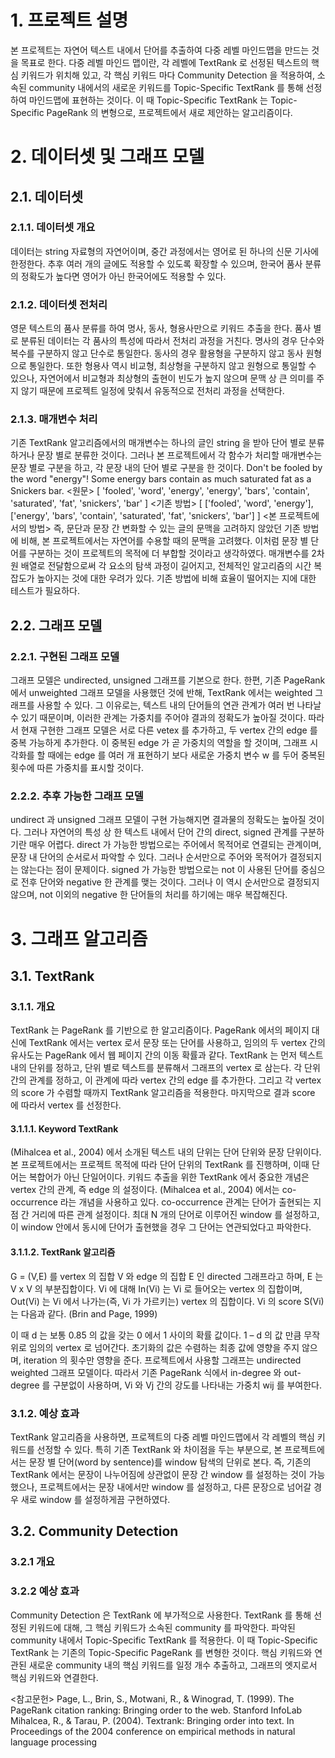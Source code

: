 <h1>1. 프로젝트 설명</h1>
본 프로젝트는 자연어 텍스트 내에서 단어를 추출하여 다중 레벨 마인드맵을 만드는 것을 목표로 한다. 다중 레벨 마인드 맵이란, 각 레벨에 TextRank 로 선정된 텍스트의 핵심 키워드가 위치해 있고, 각 핵심 키워드 마다 Community Detection 을 적용하여, 소속된 community 내에서의 새로운 키워드를 Topic-Specific TextRank 를 통해 선정하여 마인드맵에 표현하는 것이다. 이 때 Topic-Specific TextRank 는 Topic-Specific PageRank 의 변형으로, 프로젝트에서 새로 제안하는 알고리즘이다. 

<h1>2. 데이터셋 및 그래프 모델</h1>
<h2>2.1. 데이터셋</h2>
<h3>2.1.1. 데이터셋 개요</h3>
데이터는 string 자료형의 자연어이며, 중간 과정에서는 영어로 된 하나의 신문 기사에 한정한다. 추후 여러 개의 글에도 적용할 수 있도록 확장할 수 있으며, 한국어 품사 분류의 정확도가 높다면 영어가 아닌 한국어에도 적용할 수 있다.

<h3>2.1.2. 데이터셋 전처리</h3>
영문 텍스트의 품사 분류를 하여 명사, 동사, 형용사만으로 키워드 추출을 한다. 품사 별로 분류된 데이터는 각 품사의 특성에 따라서 전처리 과정을 거친다. 명사의 경우 단수와 복수를 구분하지 않고 단수로 통일한다. 동사의 경우 활용형을 구분하지 않고 동사 원형으로 통일한다. 또한 형용사 역시 비교형, 최상형을 구분하지 않고 원형으로 통일할 수 있으나, 자연어에서 비교형과 최상형의 출현이 빈도가 높지 않으며 문맥 상 큰 의미를 주지 않기 때문에 프로젝트 일정에 맞춰서 유동적으로 전처리 과정을 선택한다. 

<h3>2.1.3. 매개변수 처리</h3>
기존 TextRank 알고리즘에서의 매개변수는 하나의 글인 string 을 받아 단어 별로 분류하거나 문장 별로 분류한 것이다. 그러나 본 프로젝트에서 각 함수가 처리할 매개변수는 문장 별로 구분을 하고, 각 문장 내의 단어 별로 구분을 한 것이다. 
Don't be fooled by the word "energy"! Some energy bars contain as much saturated fat as a Snickers bar. <원문>
[ 'fooled', 'word', 'energy', 'energy', 'bars', 'contain', 'saturated', 'fat', 'snickers', 'bar' ] <기존 방법>
[ ['fooled', 'word', 'energy'], ['energy', 'bars', 'contain', 'saturated', 'fat', 'snickers', 'bar'] ] <본 프로젝트에서의 방법>
즉, 문단과 문장 간 변화할 수 있는 글의 문맥을 고려하지 않았던 기존 방법에 비해, 본 프로젝트에서는 자연어를 수용할 때의 문맥을 고려했다. 이처럼 문장 별 단어를 구분하는 것이 프로젝트의 목적에 더 부합할 것이라고 생각하였다. 
매개변수를 2차원 배열로 전달함으로써 각 요소의 탐색 과정이 길어지고, 전체적인 알고리즘의 시간 복잡도가 높아지는 것에 대한 우려가 있다. 기존 방법에 비해 효율이 떨어지는 지에 대한 테스트가 필요하다.

<h2>2.2. 그래프 모델</h2>
<h3>2.2.1. 구현된 그래프 모델</h3>

그래프 모델은 undirected, unsigned 그래프를 기본으로 한다. 한편, 기존 PageRank 에서 unweighted 그래프 모델을 사용했던 것에 반해, TextRank 에서는 weighted 그래프를 사용할 수 있다. 그 이유로는, 텍스트 내의 단어들의 연관 관계가 여러 번 나타날 수 있기 때문이며, 이러한 관계는 가중치를 주어야 결과의 정확도가 높아질 것이다. 따라서 현재 구현한 그래프 모델은 서로 다른 vetex 를 추가하고, 두 vertex 간의 edge 를 중복 가능하게 추가한다. 이 중복된 edge 가 곧 가중치의 역할을 할 것이며, 그래프 시각화를 할 때에는 edge 를 여러 개 표현하기 보다 새로운 가중치 변수 w 를 두어 중복된 횟수에 따른 가중치를 표시할 것이다.

<h3>2.2.2. 추후 가능한 그래프 모델</h3>
undirect 과 unsigned 그래프 모델이 구현 가능해지면 결과물의 정확도는 높아질 것이다. 그러나 자연어의 특성 상 한 텍스트 내에서 단어 간의 direct, signed 관계를 구분하기란 매우 어렵다. direct 가 가능한 방법으로는 주어에서 목적어로 연결되는 관계이며, 문장 내 단어의 순서로서 파악할 수 있다. 그러나 순서만으로 주어와 목적어가 결정되지는 않는다는 점이 문제이다. signed 가 가능한 방법으로는 not 이 사용된 단어를 중심으로 전후 단어와 negative 한 관계를 맺는 것이다. 그러나 이 역시 순서만으로 결정되지 않으며, not 이외의 negative 한 단어들의 처리를 하기에는 매우 복잡해진다.

<h1>3. 그래프 알고리즘</h1>
<h2>3.1. TextRank</h2>
<h3>3.1.1. 개요</h3>
TextRank 는 PageRank 를 기반으로 한 알고리즘이다. PageRank 에서의 페이지 대신에 TextRank 에서는 vertex 로서 문장 또는 단어를 사용하고, 임의의 두 vertex 간의 유사도는 PageRank 에서 웹 페이지 간의 이동 확률과 같다. 
TextRank 는 먼저 텍스트 내의 단위를 정하고, 단위 별로 텍스트를 분류해서 그래프의 vertex 로 삼는다. 각 단위 간의 관계를 정하고, 이 관계에 따라 vertex 간의 edge 를 추가한다. 그리고 각 vertex 의 score 가 수렴할 때까지 TextRank 알고리즘을 적용한다. 마지막으로 결과 score 에 따라서 vertex 를 선정한다.

<h4>3.1.1.1. Keyword TextRank</h4>
(Mihalcea et al., 2004) 에서 소개된 텍스트 내의 단위는 단어 단위와 문장 단위이다. 본 프로젝트에서는 프로젝트 목적에 따라 단어 단위의 TextRank 를 진행하며, 이때 단어는 복합어가 아닌 단일어이다. 
키워드 추출을 위한 TextRank 에서 중요한 개념은 vertex 간의 관계, 즉 edge 의 설정이다. (Mihalcea et al., 2004) 에서는 co-occurrence 라는 개념을 사용하고 있다. co-occurrence 관계는 단어가 출현되는 지점 간 거리에 따른 관계 설정이다. 최대 N 개의 단어로 이루어진 window 를 설정하고, 이 window 안에서 동시에 단어가 출현했을 경우 그 단어는 연관되었다고 파악한다.

<h4>3.1.1.2. TextRank 알고리즘</h4>
G = (V,E) 를 vertex 의 집합 V 와 edge 의 집합 E 인 directed 그래프라고 하며, E 는 V x V 의 부분집합이다. Vi 에 대해 In(Vi) 는 Vi 로 들어오는 vertex 의 집합이며, Out(Vi) 는 Vi 에서 나가는(즉, Vi 가 가르키는) vertex 의 집합이다. Vi 의 score S(Vi) 는 다음과 같다. (Brin and Page, 1999)
 
이 때 d 는 보통 0.85 의 값을 갖는 0 에서 1 사이의 확률 값이다. 1 – d 의 값 만큼 무작위로 임의의 vertex 로 넘어간다. 초기화의 값은 수렴하는 최종 값에 영향을 주지 않으며, iteration 의 횟수만 영향을 준다.
프로젝트에서 사용할 그래프는 undirected weighted 그래프 모델이다. 따라서 기존 PageRank 식에서 in-degree 와 out-degree 를 구분없이 사용하며, Vi 와 Vj 간의 강도를 나타내는 가중치 wij 를 부여한다.
 

<h3>3.1.2. 예상 효과</h3>
TextRank 알고리즘을 사용하면, 프로젝트의 다중 레벨 마인드맵에서 각 레벨의 핵심 키워드를 선정할 수 있다. 특히 기존 TextRank 와 차이점을 두는 부분으로, 본 프로젝트에서는 문장 별 단어(word by sentence)를 window 탐색의 단위로 본다. 즉, 기존의 TextRank 에서는 문장이 나누어짐에 상관없이 문장 간 window 를 설정하는 것이 가능했으나, 프로젝트에서는 문장 내에서만 window 를 설정하고, 다른 문장으로 넘어갈 경우 새로 window 를 설정하게끔 구현하였다.

<h2>3.2. Community Detection</h2>
<h3>3.2.1 개요</h3>

<h3>3.2.2 예상 효과</h3>
Community Detection 은 TextRank 에 부가적으로 사용한다. TextRank 를 통해 선정된 키워드에 대해, 그 핵심 키워드가 소속된 community 를 파악한다. 파악된 community 내에서 Topic-Specific TextRank 를 적용한다. 이 때 Topic-Specific TextRank 는 기존의 Topic-Specific PageRank 를 변형한 것이다. 핵심 키워드와 연관된 새로운 community 내의 핵심 키워드를 일정 개수 추출하고, 그래프의 엣지로서 핵심 키워드와 연결한다. 

<참고문헌>
Page, L., Brin, S., Motwani, R., & Winograd, T. (1999). The PageRank citation ranking: Bringing order to the web. Stanford InfoLab
Mihalcea, R., & Tarau, P. (2004). Textrank: Bringing order into text. In Proceedings of the 2004 conference on empirical methods in natural language processing

